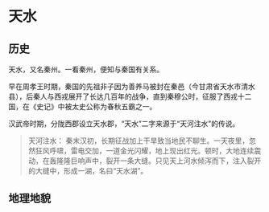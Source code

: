 # 天水

## 历史

天水，又名秦州。一看秦州，便知与秦国有关系。

早在周孝王时期，秦国的先祖非子因为善养马被封在秦邑（今甘肃省天水市清水县），后秦人与西戎展开了长达几百年的战争，直到秦穆公时，征服了西戎十二国，在《史记》中被太史公称为春秋五霸之一。

汉武帝时期，分陇西郡设立天水郡，“天水”二字来源于“天河注水”的传说。

> 天河注水：
> 秦末汉初，长期征战加上干旱致当地民不聊生。一天夜里，忽然狂风呼啸，雷电交加，一道金光闪耀，地上现出红光。顿时，大地连续震动，在轰隆隆巨响声中，裂开一条大缝。只见天上河水倾泻而下，注入裂开的大缝中，形成一湖，名曰“天水湖”。

## 地理地貌

